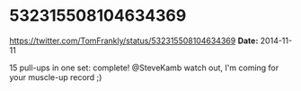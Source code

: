 # 532315508104634369
https://twitter.com/TomFrankly/status/532315508104634369
**Date:** 2014-11-11

15 pull-ups in one set: complete! @SteveKamb watch out, I'm coming for your muscle-up record ;)
